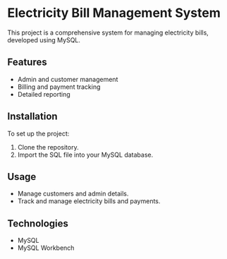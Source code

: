 # Electricity Bill Management System

This project is a comprehensive system for managing electricity bills, developed using MySQL.

## Features
- Admin and customer management
- Billing and payment tracking
- Detailed reporting

## Installation
To set up the project:
1. Clone the repository.
2. Import the SQL file into your MySQL database.

## Usage
- Manage customers and admin details.
- Track and manage electricity bills and payments.

## Technologies
- MySQL
- MySQL Workbench
